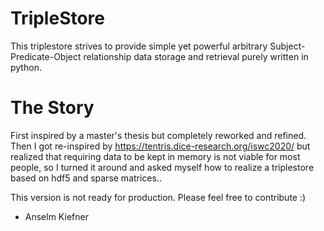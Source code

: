 # TripleStore
This triplestore strives to provide simple yet powerful arbitrary Subject-Predicate-Object relationship data storage and retrieval purely written in python.

# The Story
First inspired by a master's thesis but completely reworked and refined. Then I got re-inspired by https://tentris.dice-research.org/iswc2020/ but realized that requiring data to be kept in memory is not viable for most people, so I turned it around and asked myself how to realize a triplestore based on hdf5 and sparse matrices.. 


This version is not ready for production.
Please feel free to contribute :)

- Anselm Kiefner
